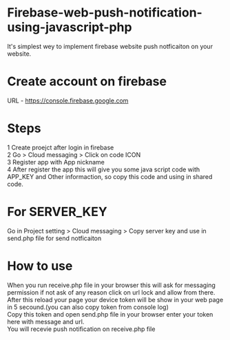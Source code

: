 # Firebase-web-push-notification-using-javascript-php
It's simplest wey to implement firebase website push notficaiton on your website.


# Create account on firebase 

URL - https://console.firebase.google.com

# Steps

1 Create proejct after login in firebase <br>
2 Go > Cloud messaging > Click on code ICON  <br>
3 Register app with App nickname <br>
4 After register the app this will give you some java script code with APP_KEY and Other informaction, so copy this code and using in shared code.
<br>


# For SERVER_KEY 

Go in Project setting > Cloud messaging > Copy server key and use in send.php file for send notficaiton

# How to use 

When you run receive.php file in your browser this will ask for messaging permission if not ask of any reason click on url lock and allow from there. <br>
After this reload your page your device token will be show in your web page in 5 secound.(you can also copy token from console log)<br>
Copy this token and open send.php file in your browser enter your token here with message and url. <br>
You will recevie push notification on receive.php file 

